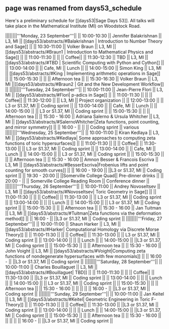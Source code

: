 ## page was renamed from days53_schedule
Here's a preliminary schedule for [[days53|Sage Days 53]]. All talks will take place in the Mathematical Institute (MI) on Woodstock Road.

||||||||'''Monday, 23 September'''||
|| 10:00-10:30 || Jennifer Balakrishnan  || L3, MI  || [[days53/abstracts/#Balakrishnan |  Introduction to Number Theory and Sage]] ||
|| 10:30-11:00 || Volker Braun  ||   L3, MI     || [[days53/abstracts/#Braun1  | Introduction to Mathematical Physics and Sage]]  ||
|| 11:00-11:30 ||  ||          || Coffee||
|| 11:30-12:30 || TBD ||  L3, MI       || [[days53/abstracts/#TBD | Scientific Computing with Python and Cython]]  ||
|| 13:00-14:00 ||       || Cafe, MI     || Lunch ||
|| 14:00-15:00 || Simon King   ||  L3, MI       || [[days53/abstracts/#King | Implementing arithmetic operations in Sage]]  ||
|| 15:00-15:30 ||  || || Afternoon tea ||
|| 15:30-16:30 || Volker Braun || L3, MI ||[[days53/abstracts/#Braun2 | Git and the New Development Workflow]]  ||
||||||||'''Tuesday, 24 September'''||
|| 10:00-11:00 || Jean-Pierre Flori ||     L3, MI     || [[days53/abstracts/#Flori| p-adics in Sage]] ||
|| 11:00-11:30 ||                   ||          || Coffee||
|| 11:30-12:00 ||                   ||  L3, MI        || Project organization ||
|| 12:00-13:00 ||                   || L3 or S1.37, MI      || Coding sprint ||
|| 13:00-14:00 ||                   ||  Cafe, MI     || Lunch ||
|| 14:00-15:00 ||                   || L3 or S1.37, MI    || Coding sprint  ||
|| 15:00-15:30 ||                   || || Afternoon tea ||
|| 15:30 - 16:00 || Adriana Salerno & Ursula Whitcher || L3, MI || [[days53/abstracts/#SalernoWhitcher|Zeta functions, point counting, and mirror symmetry]] ||
|| 16:00 -  || || || Coding sprint || various ||||||||'''Wednesday, 25 September'''||
|| 10:00-11:00 || Kiran Kedlaya ||  L3, MI        || [[days53/abstracts/#Kedlaya| Some approaches to computing zeta functions of toric hypersurfaces]] ||
|| 11:00-11:30 ||                   ||          || Coffee||
|| 11:30-13:00 ||                   || L3 or S1.37, MI       || Coding sprint ||
|| 13:00-14:00 ||                   || Cafe, MI      || Lunch ||
|| 14:00-15:00 ||                   || L3 or S1.37, MI       || Coding sprint  ||
|| 15:00-15:30 ||                   || || Afternoon tea ||
|| 15:30 - 16:00 || Amnon Besser & Francois Escriva || L3, MI || [[days53/abstracts/#BesserEscriva|Frobenius lifts and point counting for smooth curves]] ||
|| 16:00 - 19:00 || ||L3 or S1.37, MI || Coding sprint ||
|| 19:30 - 20:00  ||  ||Somerville College Quad|| Pre-dinner drinks ||
|| 20:00 - || || Somerville College Reading Room || Conference dinner ||
||||||||'''Thursday, 26 September'''||
|| 10:00-11:00 || Andrey Novoseltsev || L3, MI          || [[days53/abstracts/#Novoseltsev| Toric Geometry in Sage]] ||
|| 11:00-11:30 ||                   ||          || Coffee||
|| 11:30-13:00 ||                   || L3 or S1.37, MI        || Coding sprint ||
|| 13:00-14:00 ||                   ||       || Lunch ||
|| 14:00-15:00 ||                   || L3 or S1.37, MI         || Coding sprint  ||
|| 15:00-15:30 ||                   || || Afternoon tea ||
|| 15:30 - 16:00 || Jan Tuitman || L3, MI || [[days53/abstracts/#Tuitman|Zeta functions via the deformation method]] ||
|| 16:00 -  || ||L3 or S1.37, MI || Coding sprint ||
||||||||'''Friday, 27 September'''||
|| 10:00-11:00 || Shaun Harker ||   L3, MI         || [[days53/abstracts/#Harker| Computational Homology via Discrete Morse Theory]] ||
|| 11:00-11:30 ||                   ||          || Coffee||
|| 11:30-13:00 ||                   || L3 or S1.37, MI         || Coding sprint ||
|| 13:00-14:00 ||                   ||       || Lunch ||
|| 14:00-15:00 ||                   ||L3 or S1.37, MI         || Coding sprint  ||
|| 15:00-15:30 ||                   || || Afternoon tea ||
|| 15:30 - 16:00 || John Voight ||  L3, MI  || [[days53/abstracts/#Voight|Computing zeta functions of nondegenerate hypersurfaces with few monomials]] ||
|| 16:00 -  || ||L3 or S1.37, MI || Coding sprint ||
||||||||'''Saturday, 28 September'''||
|| 10:00-11:00 || Charles Bouillaguet || L3, MI           || [[days53/abstracts/#Bouillaguet| TBD]] ||
|| 11:00-11:30 ||                   ||          || Coffee||
|| 11:30-13:00 ||                   ||L3 or S1.37, MI          || Coding sprint ||
|| 13:00-14:00 ||                   ||       || Lunch ||
|| 14:00-15:00 ||                   || L3 or S1.37, MI        || Coding sprint  ||
|| 15:00-15:30 ||                   || || Afternoon tea ||
|| 15:30 - 16:00 ||  || || ||
|| 16:00 -  || ||L3 or S1.37, MI || Coding sprint ||
||||||||'''Sunday, 29 September'''||
|| 10:00-11:00 || Jan Keitel ||  L3, MI          || [[days53/abstracts/#Keitel| Geometric Engineering in Toric F-Theory]] ||
|| 11:00-11:30 ||                   ||          || Coffee||
|| 11:30-13:00 ||                   ||L3 or S1.37, MI          || Coding sprint ||
|| 13:00-14:00 ||                   ||       || Lunch ||
|| 14:00-15:00 ||                   ||L3 or S1.37, MI         || Coding sprint  ||
|| 15:00-15:30 ||                   || || Afternoon tea ||
|| 15:30 - 16:00 ||  || || ||
|| 16:00 -  || ||L3 or S1.37, MI || Coding sprint ||
